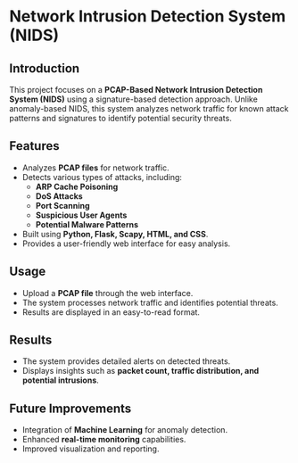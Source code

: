 # Network Intrusion Detection System (NIDS)

## Introduction
This project focuses on a **PCAP-Based Network Intrusion Detection System (NIDS)** using a signature-based detection approach. Unlike anomaly-based NIDS, this system analyzes network traffic for known attack patterns and signatures to identify potential security threats.

## Features
- Analyzes **PCAP files** for network traffic.
- Detects various types of attacks, including:
  - **ARP Cache Poisoning**
  - **DoS Attacks**
  - **Port Scanning**
  - **Suspicious User Agents**
  - **Potential Malware Patterns**
- Built using **Python, Flask, Scapy, HTML, and CSS**.
- Provides a user-friendly web interface for easy analysis.

## Usage
- Upload a **PCAP file** through the web interface.
- The system processes network traffic and identifies potential threats.
- Results are displayed in an easy-to-read format.

## Results
- The system provides detailed alerts on detected threats.
- Displays insights such as **packet count, traffic distribution, and potential intrusions**.

## Future Improvements
- Integration of **Machine Learning** for anomaly detection.
- Enhanced **real-time monitoring** capabilities.
- Improved visualization and reporting.



